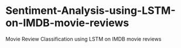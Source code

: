 # Sentiment-Analysis-using-LSTM-on-IMDB-movie-reviews
Movie Review Classification using LSTM on IMDB movie reviews
